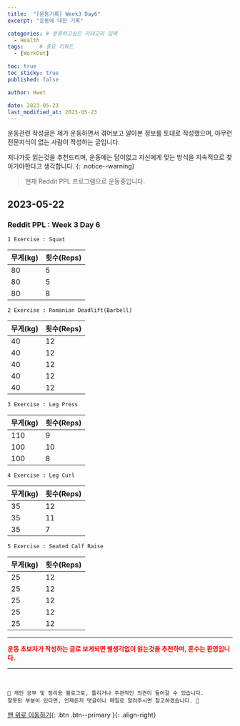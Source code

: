 ```yaml
---
title:  "[운동기록] Week3 Day6"  
excerpt: "운동에 대한 기록"

categories: # 분류하고싶은 카테고리 입력
  - Health
tags:     # 중요 키워드
  - [WorkOut]

toc: true
toc_sticky: true
published: false

author: Hwet

date: 2023-05-23
last_modified_at: 2023-05-23
---
```


운동관련 작성글은 제가 운동하면서 겪어보고 알아본 정보를 토대로 작성했으며, 아무런 전문지식이 없는 사람이 작성하는 글입니다.

지나가듯 읽는것을 추천드리며, 운동에는 답이없고 자신에게 맞는 방식을 지속적으로 찾아가야한다고 생각합니다.
{: .notice--warning}

> 현재 Reddit PPL 프로그램으로 운동중입니다.

## 2023-05-22 

### Reddit PPL : Week 3 Day 6

`1 Exercise : Squat`

| 무게(kg) | 횟수(Reps) |
|----|----|
| 80 | 5  |
| 80 | 5  | 
| 80 | 8  | 


`2 Exercise : Romanian Deadlift(Barbell)`

| 무게(kg) | 횟수(Reps) |
|--------|----------|
| 40     | 12       |
| 40     | 12       | 
| 40     | 12       |
| 40     | 12       | 
| 40     | 12       |


`3 Exercise : Leg Press`

| 무게(kg) | 횟수(Reps) |
|--------|----------|
| 110    | 9        |
| 100    | 10       | 
| 100    | 8        | 


`4 Exercise : Leg Curl`

| 무게(kg) | 횟수(Reps) |
|--------|----------|
| 35     | 12       |
| 35    | 11       | 
| 35    | 7        | 


`5 Exercise : Seated Calf Raise`

| 무게(kg) | 횟수(Reps) |
|--------|----------|
| 25     | 12       |
| 25     | 12       |
| 25     | 12       |
| 25     | 12       |
| 25     | 12       |





***

<strong style="color:red">운동 초보자가 작성하는 글로 보게되면 별생각없이 읽는것을 추천하며, 훈수는 환영입니다.</strong>



***
<br>
    
    📢 개인 공부 및 정리용 블로그로, 틀리거나 주관적인 의견이 들어갈 수 있습니다.
    잘못된 부분이 있다면, 언제든지 댓글이나 메일로 알려주시면 참고하겠습니다. 🔔

[맨 위로 이동하기](#){: .btn .btn--primary }{: .align-right}
